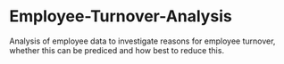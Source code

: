 # Employee-Turnover-Analysis
Analysis of employee data to investigate reasons for employee turnover, whether this can be prediced and how best to reduce this. 

